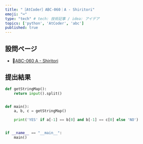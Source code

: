 ```yaml
---
title: "［AtCoder］ABC-060｜A - Shiritori"
emoji: "⌨️"
type: "tech" # tech: 技術記事 / idea: アイデア
topics: ['python', 'AtCoder', 'abc']
published: true
---
```


## 設問ページ

- 🔗[ABC-060 A - Shiritori](https://atcoder.jp/contests/abc060/tasks/abc060_a)

## 提出結果

```python
def getStringMap():
    return input().split()


def main():
    a, b, c = getStringMap()

    print('YES' if a[-1] == b[0] and b[-1] == c[0] else 'NO')


if __name__ == "__main__":
    main()
```
